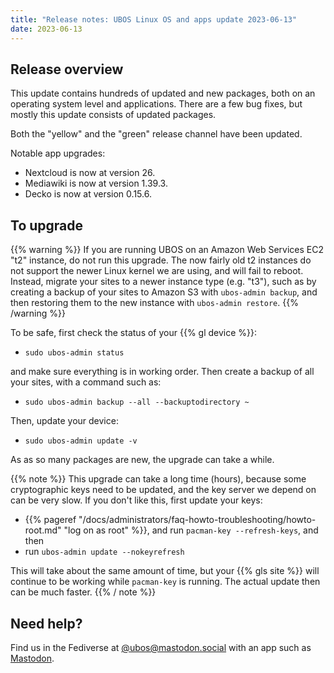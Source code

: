 ```yaml
---
title: "Release notes: UBOS Linux OS and apps update 2023-06-13"
date: 2023-06-13
---
```


## Release overview

This update contains hundreds of updated and new packages, both on an operating system
level and applications. There are a few bug fixes, but mostly this update consists of
updated packages.

Both the "yellow" and the "green" release channel have been updated.

Notable app upgrades:

* Nextcloud is now at version 26.
* Mediawiki is now at version 1.39.3.
* Decko is now at version 0.15.6.

## To upgrade

{{% warning %}}
If you are running UBOS on an Amazon Web Services EC2 "t2" instance, do not run this upgrade.
The now fairly old t2 instances do not support the newer Linux kernel we are using, and will
fail to reboot. Instead, migrate your sites to a newer instance type (e.g. "t3"), such as
by creating a backup of your sites to Amazon S3 with `ubos-admin backup`, and then restoring
them to the new instance with `ubos-admin restore`.
{{% /warning %}}

To be safe, first check the status of your {{% gl device %}}:

* ``sudo ubos-admin status``

and make sure everything is in working order. Then create a backup of all
your sites, with a command such as:

* ``sudo ubos-admin backup --all --backuptodirectory ~``

Then, update your device:

* ``sudo ubos-admin update -v``

As as so many packages are new, the upgrade can take a while.

{{% note %}}
This upgrade can take a long time (hours), because some cryptographic keys
need to be updated, and the key server we depend on can be very slow. If
you don't like this, first update your keys:

* {{% pageref "/docs/administrators/faq-howto-troubleshooting/howto-root.md" "log on as root" %}},
  and run ``pacman-key --refresh-keys``, and then
* run ``ubos-admin update --nokeyrefresh``

This will take about the same amount of time, but your {{% gls site %}}
will continue to be working while ``pacman-key`` is running. The actual
update then can be much faster.
{{% / note %}}

## Need help?

Find us in the Fediverse at [@ubos@mastodon.social](https://mastodon.social/@ubos)
with an app such as [Mastodon](https://joinmastodon.org/).
